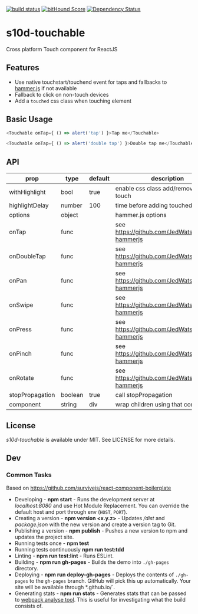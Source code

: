 [![build status](https://secure.travis-ci.org/Synchronized-TV/s10d-touchable.png)](http://travis-ci.org/Synchronized-TV/s10d-touchable) [![bitHound Score](https://www.bithound.io/github/Synchronized-TV/s10d-touchable/badges/score.svg)](https://www.bithound.io/github/Synchronized-TV/s10d-touchable) [![Dependency Status](https://david-dm.org/Synchronized-TV/s10d-touchable.svg)](https://david-dm.org/Synchronized-TV/s10d-touchable)
# s10d-touchable

Cross platform Touch component for ReactJS

## Features

 - Use native touchstart/touchend event for taps and fallbacks to [hammer.js](http://hammerjs.github.io/) if not available
 - Fallback to click on non-touch devices
 - Add a `touched` css class when touching element

## Basic Usage

```js
<Touchable onTap={ () => alert('tap') }>Tap me</Touchable>
```

```js
<Touchable onTap={ () => alert('double tap') }>Double tap me</Touchable>
```

## API

| prop            | type    | default | description                                     |
|-----------------|---------|---------|-------------------------------------------------|
| withHighlight   | bool    | true    | enable css class add/remove on touch            |
| highlightDelay  | number  | 100     | time before adding touched class                |
| options         | object  |         | hammer.js options                               |
| onTap           | func    |         | see https://github.com/JedWatson/react-hammerjs |
| onDoubleTap     | func    |         | see https://github.com/JedWatson/react-hammerjs |
| onPan           | func    |         | see https://github.com/JedWatson/react-hammerjs |
| onSwipe         | func    |         | see https://github.com/JedWatson/react-hammerjs |
| onPress         | func    |         | see https://github.com/JedWatson/react-hammerjs |
| onPinch         | func    |         | see https://github.com/JedWatson/react-hammerjs |
| onRotate        | func    |         | see https://github.com/JedWatson/react-hammerjs |
| stopPropagation | boolean | true    | call stopPropagation                            |
| component       | string  | div     | wrap children using that component              |


## License

*s10d-touchable* is available under MIT. See LICENSE for more details.


## Dev

### Common Tasks

Based on https://github.com/survivejs/react-component-boilerplate

* Developing - **npm start** - Runs the development server at *localhost:8080* and use Hot Module Replacement. You can override the default host and port through env (`HOST`, `PORT`).
* Creating a version - **npm version <x.y.z>** - Updates */dist* and *package.json* with the new version and create a version tag to Git.
* Publishing a version - **npm publish** - Pushes a new version to npm and updates the project site.
* Running tests once - **npm test**
* Running tests continuously **npm run test:tdd**
* Linting - **npm run test:lint** - Runs ESLint.
* Building - **npm run gh-pages** - Builds the demo into `./gh-pages` directory.
* Deploying - **npm run deploy-gh-pages** - Deploys the contents of `./gh-pages` to the `gh-pages` branch. GitHub will pick this up automatically. Your site will be available through *<user name>.github.io/<project name>`.
* Generating stats - **npm run stats** - Generates stats that can be passed to [webpack analyse tool](https://webpack.github.io/analyse/). This is useful for investigating what the build consists of.


